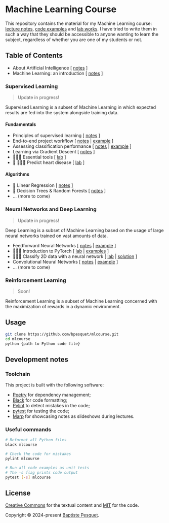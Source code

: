# Machine Learning Course

This repository contains the material for my Machine Learning course: [lecture notes](notes/), [code examples](mlcourse/) and [lab works](labs/). I have tried to write them in such a way that they should be accessible to anyone wanting to learn the subject, regardless of whether you are one of my students or not.

## Table of Contents

- About Artificial Intelligence [ [notes](notes/about_ai//README.md) ]
- Machine Learning: an introduction [ [notes](notes/ml_introduction/README.md) ]

### Supervised Learning

> Update in progress!

Supervised Learning is a subset of Machine Learning in which expected results are fed into the system alongside training data.

#### Fundamentals

- Principles of supervised learning [ [notes](notes/supervised_learning_principles/README.md) ]
- End-to-end project workflow [ [notes](notes/project_workflow/README.md) | [example](mlcourse/project_workflow/) ]
- Assessing classification performance [ [notes](notes/classification_performance/README.md) | [example](/mlcourse/classification_performance/) ]
- Learning via Gradient Descent [ [notes](notes/gradient_descent/README.md) ]
- 👨🏻‍💻 Essential tools [ [lab](labs/essential_tools/README.md) ]
- 🚧 👩🏻‍💻 Predict heart disease [ [lab](labs/predict_heart_disease/README.md) ]

#### Algorithms

- 🚧 Linear Regression [ [notes](notes/linear_regression/README.md) ]
- 🚧 Decision Trees & Random Forests [ [notes](notes/decision_trees_random_forests/README.md) ]
- ... (more to come)

### Neural Networks and Deep Learning

> Update in progress!

Deep Learning is a subset of Machine Learning based on the usage of large neural networks trained on vast amounts of data.

- Feedforward Neural Networks [ [notes](notes/feedforward_neural_networks/README.md) | [example](/mlcourse/feedforward_neural_networks/) ]
- 👩🏻‍💻 Introduction to PyTorch [ [lab](labs/pytorch_intro/README.md) | [examples](/mlcourse/pytorch_intro/) ]
- 👨🏻‍💻 Classify 2D data with a neural network [ [lab](labs/classify_2d_data/README.md) | [solution](/mlcourse/classify_2d_data/) ]
- Convolutional Neural Networks [ [notes](notes/convolutional_neural_networks/README.md) | [example](/mlcourse/convolutional_neural_networks/) ]
- ... (more to come)

### Reinforcement Learning

> Soon!

Reinforcement Learning is a subset of Machine Learning concerned with the maximization of rewards in a dynamic environment.

## Usage

```bash
git clone https://github.com/bpesquet/mlcourse.git
cd mlcourse
python {path to Python code file}
```

## Development notes

### Toolchain

This project is built with the following software:

- [Poetry](https://python-poetry.org/) for dependency management;
- [Black](https://github.com/psf/black) for code formatting;
- [Pylint](https://github.com/pylint-dev/pylint) to detect mistakes in the code;
- [pytest](https://docs.pytest.org) for testing the code;
- [Marp](https://marp.app/) for showcasing notes as slideshows during lectures.

### Useful commands

```bash
# Reformat all Python files
black mlcourse

# Check the code for mistakes
pylint mlcourse

# Run all code examples as unit tests
# The -s flag prints code output
pytest [-s] mlcourse
```

## License

[Creative Commons](LICENSE) for the textual content and [MIT](CODE_LICENSE) for the code.

Copyright © 2024-present [Baptiste Pesquet](https://bpesquet.fr).
